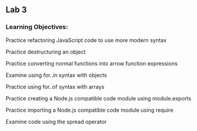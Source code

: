 ## Lab 3 

### Learning Objectives:
Practice refactoring JavaScript code to use more modern syntax

Practice destructuring an object

Practice converting normal functions into arrow function expressions

Examine using for..in  syntax with objects

Practice using for..of syntax with arrays

Practice creating a Node.js compatible code module using module.exports

Practice importing a Node.js compatible code module using require

Examine code using the spread operator
